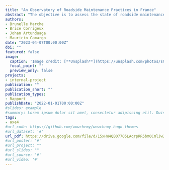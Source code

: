 ```yaml
---
title: "An Observatory of Roadside Maintenance Practices in France"
abstract: "The objective is to assess the state of roadside maintenance practices at the departmental level in order to identify and formalize maintenance scenarios. A survey was conducted with more than twenty county councils, and this report compiles all the results."
authors:
- Brunelle Marche
- Brice Corrigeux
- Johan Artunduaga
- Mauricio Camargo
date: "2023-04-07T00:00:00Z"
doi: ""
featured: false
image:
  caption: 'Image credit: [**Unsplash**](https://unsplash.com/photos/s9CC2SKySJM)'
  focal_point: ""
  preview_only: false
projects:
- internal-project
publication: ""
publication_short: ""
publication_types:
- Rapport
publishDate: "2022-01-01T00:00:00Z"
#slides: example
#summary: Lorem ipsum dolor sit amet, consectetur adipiscing elit. Duis posuere tellus ac convallis placerat. Proin tincidunt magna sed ex sollicitudin condimentum.
tags:
- axe4
#url_code: https://github.com/wowchemy/wowchemy-hugo-themes
#url_dataset: '#'
url_pdf: https://drive.google.com/file/d/15xHW4QB07705LAqrpRR5bm0CmlJw2Bjj/view?usp=drive_link
#url_poster: '#'
#url_project: ""
#url_slides: ""
#url_source: '#'
#url_video: '#'
---
```


